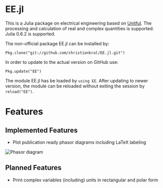 # EE.jl

This is a Julia package on electrical engineering based on [Unitful](https://github.com/ajkeller34/Unitful.jl).
The processing and calculation of real and complex quantities is supported. Julia 0.6.2 is supported.

The non-official package EE.jl can be installed by:

```
Pkg.clone("git://github.com/christiankral/EE.jl.git")
```

In order to update to the actual version on GitHub use:

```
Pkg.update("EE")
```

The module EE.jl has be loaded by `using EE`. After updating to newer version, 
the module can be reloaded without exiting the session by `reload("EE")`.

# Features

## Implemented Features

- Plot publication ready phasor diagrams including LaTeX labeling  

![Phasor diagram](https://raw.githubusercontent.com/christiankral/EE.jl/master/resources/phasordiagram.png?raw=true)

## Planned Features

- Print complex variables (including) units in rectangular and polar form
